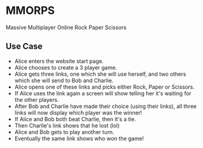 # MMORPS

Massive Multiplayer Online Rock Paper Scissors


## Use Case

- Alice enters the website start page.
- Alice chooses to create a 3 player game.
- Alice gets three links, one which she will use herself, and two others which she will send to Bob and Charlie.
- Alice opens one of these links and picks either Rock, Paper or Scissors.
- If Alice uses the link again a screen will show telling her it's waiting for the other players.
- After Bob and Charlie have made their choice (using their links), all three links will now display which player was the winner!
- If Alice and Bob both beat Charlie, then it's a tie.
- Then Charlie's link shows that he lost (lol)
- Alice and Bob gets to play another turn.
- Eventually the same link shows who won the game!

